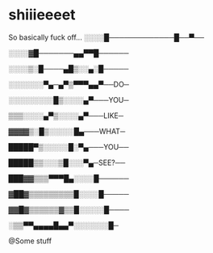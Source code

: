 # shiiieeeet
So basically fuck off...
░░░░█─────────────█──▀──

░░░░▓█───────▄▄▀▀█──────

░░░░▒░█────▄█▒░░▄░█─────

░░░░░░░▀▄─▄▀▒▀▀▀▄▄▀──DO─

░░░░░░░░░█▒░░░░▄▀───YOU─

▒▒▒░░░░▄▀▒░░░░▄▀───LIKE─

▓▓▓▓▒░█▒░░░░░█▄───WHAT─

█████▀▒░░░░░█░▀▄───YOU──

█████▒▒░░░▒█░░░▀▄─SEE?──

███▓▓▒▒▒▀▀▀█▄░░░░█──────

▓██▓▒▒▒▒▒▒▒▒▒█░░░░█─────

▓▓█▓▒▒▒▒▒▒▓▒▒█░░░░░█────

░▒▒▀▀▄▄▄▄█▄▄▀░░░░░░░█─

@Some stuff
